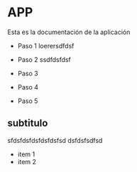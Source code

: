 # APP
Esta es la documentación de la aplicación

- Paso 1
 loerersdfdsf

 - Paso 2
 ssdfdsfdsf

 - Paso 3

 - Paso 4

 - Paso 5

## subtitulo

sfdsfdsfdsfdsfdsfsd
dsfdsfsdfsd
-  item 1
- item 2

 
